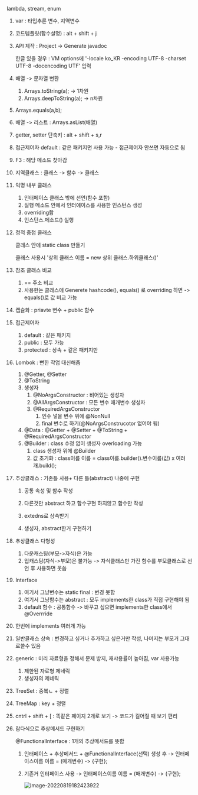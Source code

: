 lambda, stream, enum

1. var : 타입추론 변수, 지역변수

2. 코드템플릿(함수설명) : alt + shift + j 

3. API 제작 : Project -> Generate javadoc

   한글 있을 경우 : VM options에 '-locale ko_KR -encoding UTF-8 -charset UTF-8 -docencoding UTF' 입력

4. 배열 -> 문자열 변환 
   1. Arrays.toString(a); -> 1차원
   2. Arrays.deepToString(a); -> n차원

5. Arrays.equals(a,b);
6. 배열 -> 리스트 : Arrays.asList(배열) 
7. getter, setter 단축키 : alt + shift + s,r

8. 접근제어자 default : 같은 패키지면 사용 가능 - 접근제어자 안쓰면 자동으로 됨
9. F3 : 해당 메소드 찾아감
10. 지역클래스 : 클래스 -> 함수 -> 클래스
11. 익명 내부 클래스 
    1. 인터페이스 클래스 밖에 선언(함수 포함)
    2. 실행 메소드 안에서 인터에이스를 사용한 인스턴스 생성
    3. overriding함
    4. 인스턴스.메소드() 실행

12. 정적 중첩 클래스

    클래스  안에 static class 만들기

    클래스 사용시 '상위 클래스 이름 = new 상위 클래스.하위클래스()'

13. 참조 클래스 비교
    1. == 주소 비교
    2. 사용한는 클래스에 Generete hashcode(), equals() 로 overriding 하면 ->  equals()로 값 비교 가능
14. 캡슐화 : priavte 변수 + public 함수
15. 접근제어자 
    1. default : 같은 패키지
    2. public : 모두 가능
    3. protected : 상속 + 같은 패키지만



16. Lombok : 뻔한 작업 대신해줌
    1. @Getter, @Setter
    2. @ToString
    3. 생성자
       1. @NoArgsConstructor	:  비어있는 생성자
       2. @AllArgsConstructor : 모든 변수 매개변수 생성자
       3. @RequiredArgsConstructor
          1. 인수 넣을 변수 위에 @NonNull
          2. final 변수로 하기(@NoArgsConstrucotor 없어야 됨)
    4. @Data : @Getter + @Setter + @ToString + @RequiredArgsConstructor
    5. @Builder : class 수정 없이 생성자 overloading 가능
       1. class 생성자 위에 @Builder
       2. 값 초기화 : class이름 이름 = class이름.builder().변수이름(값) x 여러개.build();



17. 추상클래스 : 기존틀 사용+ 다른 틀(abstract) 나중에 구현

    1. 공통 속성 및 함수 작성

    2. 다른것만 abstract 하고 함수구현 하지않고 함수만 작성

    3. extedns로 상속받기

    4. 생성자, abstract한거 구현하기

       

18. 추상클래스 다형성
    1. 다운캐스팅(부모->자식)은 가능
    2. 업캐스팅(자식->부모)은 불가능 -> 자식클래스만 가진 함수를 부모클래스로 선언 후 사용하면 못씀



19. Interface 
    1. 여기서 그냥변수는 static final : 변경 못함
    2. 여기서 그냥함수는 abstract : 모두 implements한 class가 직접 구현해야 됨
    3. default 함수 : 공통함수 -> 바꾸고 싶으면 implements한 class에서 @Overrride

20. 한번에 implements 여러개 가능
21. 일반클래스 상속 : 변경하고 싶거나 추가하고 싶은거만 작성, 나머지는 부모거 그대로쓸수 있음
22. generic : 미리 자료형을 정해서 문제 방지, 재샤용률이 높아짐, var 사용가능
    1. 제한된 자료형 제네릭
    2. 생성자의 제네릭



23. TreeSet : 중복ㄴ + 정렬 
24. TreeMap : key  + 정렬

25. cntrl + shift + [ : 똑같은 페이지 2개로 보기 -> 코드가 길어질 때 보기 편리

26. 람다식으로 추상메서드 구현하기

    @FunctionalInterface : 1개의 추상메서드를 뜻함

    1. 인터페이스 + 추상메서드 + @FunctionalInterface(선택)  생성 후 -> 인터페이스이름 이름 = (매개변수)  -> {구현};

    2. 기존거 인터페이스 사용 -> 인터페이스이름 이름 = (매개변수)  -> {구현};

       ![image-20220819182423922](md-images/image-20220819182423922.png)